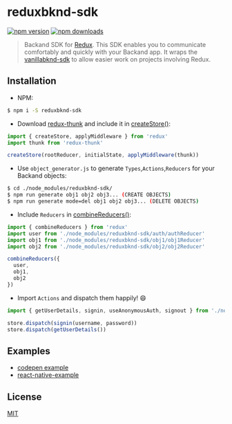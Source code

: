 reduxbknd-sdk
===
[![npm version](https://img.shields.io/npm/v/reduxbknd-sdk.svg?style=flat-square)](https://www.npmjs.org/package/reduxbknd-sdk)
[![npm downloads](https://img.shields.io/npm/dt/reduxbknd-sdk.svg?style=flat-square)](http://npm-stat.com/charts.html?package=reduxbknd-sdk)

>  Backand SDK for [Redux](http://redux.js.org/).
This SDK enables you to communicate comfortably and quickly with your Backand app.
It wraps the [vanillabknd-sdk](https://github.com/backand/vanillabknd-sdk) to allow easier work on projects involving Redux.


## Installation
- NPM:
```bash
$ npm i -S reduxbknd-sdk
```
- Download [redux-thunk](https://github.com/gaearon/redux-thunk) and include it in [createStore()](http://redux.js.org/docs/api/createStore.html):
```javascript
import { createStore, applyMiddleware } from 'redux'
import thunk from 'redux-thunk'

createStore(rootReducer, initialState, applyMiddleware(thunk))
```
- Use `object_generator.js` to generate `Types`,`Actions`,`Reducers` for your Backand objects:
```bash
$ cd ./node_modules/reduxbknd-sdk/
$ npm run generate obj1 obj2 obj3... (CREATE OBJECTS)
$ npm run generate mode=del obj1 obj2 obj3... (DELETE OBJECTS)
```  
- Include `Reducers` in [combineReducers()](http://redux.js.org/docs/api/combineReducers.html):
```javascript
import { combineReducers } from 'redux'
import user from './node_modules/reduxbknd-sdk/auth/authReducer'
import obj1 from './node_modules/reduxbknd-sdk/obj1/obj1Reducer'
import obj2 from './node_modules/reduxbknd-sdk/obj2/obj2Reducer'

combineReducers({
  user,
  obj1,
  obj2
})
```
- Import `Actions` and dispatch them happily! :smile:
```javascript
import { getUserDetails, signin, useAnonymousAuth, signout } from './node_modules/reduxbknd-sdk/auth/authActions'

store.dispatch(signin(username, password))
store.dispatch(getUserDetails())
```


## Examples
- [codepen example](http://codepen.io/rannn505/pen/JbLEKV)
- [react-native-example](https://github.com/backand/react-native-example/tree/sdk)


## License

  [MIT](LICENSE)
